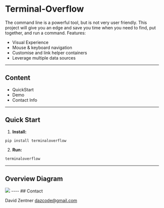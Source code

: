 # Terminal-Overflow

The command line is a powerful tool, but is not very user friendly. This project will give you an edge and save you time when you need to find, put together, and run a command. Features:

* Visual Experience
* Mouse & keyboard navigation
* Customise and link helper containers
* Leverage multiple data sources

<!--
<a href="https://terminaloverflow.com/framework/" target="_blank">Watch the video demo here (15 seconds).</a>
-->
----
## Content
* QuickStart
* Demo
* Contact Info

----
## Quick Start

1. **Install:**
  ```bash
  pip install terminaloverflow
  ```
2. **Run:**
  ```bash
  terminaloverflow
  ```

----
## Overview Diagram
<img  src="./docs/gcloud_terminal_overflow.png" />
----
## Contact

David Zentner dazcode@gmail.com